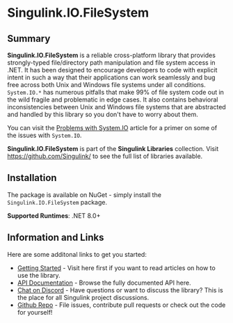 <div class="article">

# Singulink.IO.FileSystem

## Summary

**Singulink.IO.FileSystem** is a reliable cross-platform library that provides strongly-typed file/directory path manipulation and file system access in .NET. It has been designed to encourage developers to code with explicit intent in such a way that their applications can work seamlessly and bug free across both Unix and Windows file systems under all conditions. `System.IO.*` has numerous pitfalls that make 99% of file system code out in the wild fragile and problematic in edge cases. It also contains behavioral inconsistencies between Unix and Windows file systems that are abstracted and handled by this library so you don't have to worry about them.

You can visit the [Problems with System.IO](articles/system.io/problems-with-system-io.md) article for a primer on some of the issues with `System.IO`.

**Singulink.IO.FileSystem** is part of the **Singulink Libraries** collection. Visit https://github.com/Singulink/ to see the full list of libraries available.

## Installation

The package is available on NuGet - simply install the `Singulink.IO.FileSystem` package.

**Supported Runtimes**: .NET 8.0+

## Information and Links

Here are some additonal links to get you started:

- [Getting Started](articles/guides/getting-started.md) - Visit here first if you want to read articles on how to use the library.
- [API Documentation](api/index.md) - Browse the fully documented API here.
- [Chat on Discord](https://discord.gg/EkQhJFsBu6) - Have questions or want to discuss the library? This is the place for all Singulink project discussions.
- [Github Repo](https://github.com/Singulink/Singulink.IO.FileSystem) - File issues, contribute pull requests or check out the code for yourself!

</div>
